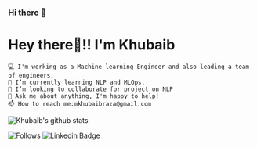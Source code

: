 ### Hi there 👋

<!--
**imkhubaibraza/imkhubaibraza** is a ✨ _special_ ✨ repository because its `README.md` (this file) appears on your GitHub profile.

Here are some ideas to get you started:

- 🔭 I’m currently working on ...
- 🌱 I’m currently learning ...
- 👯 I’m looking to collaborate on ...
- 🤔 I’m looking for help with ...
- 💬 Ask me about ...
- 📫 How to reach me: ...
- 😄 Pronouns: ...
- ⚡ Fun fact: ...
-->


# Hey there👋!! I'm Khubaib



    💻 I'm working as a Machine learning Engineer and also leading a team of engineers.
    🌱 I’m currently learning NLP and MLOps.
    👯 I’m looking to collaborate for project on NLP
    💬 Ask me about anything, I'm happy to help!
    📫 How to reach me:mkhubaibraza@gmail.com
    
 ![Khubaib's github stats](https://github-readme-stats.vercel.app/api?username=imkhubaibraza&show_icons=true&theme=radical)

![Follows](https://img.shields.io/github/followers/imkhubaibraza?style=social)
[![Linkedin Badge](https://img.shields.io/badge/-LinkedIn-blue?style=flat-square&logo=Linkedin&logoColor=white&link=https://www.linkedin.com/in/muhammadkhubiabraza/)](https://www.linkedin.com/in/muhammadkhubiabraza/)
